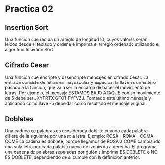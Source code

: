 # Practica 02

## Insertion Sort

Una función que reciba un arreglo de longitud 10, cuyos valores serán leı́dos desde el teclado y
ordene e imprima el arreglo ordenado utilizando el algoritmo Insertion Sort.

## Cifrado Cesar

Una función que encripte y desencripte mensajes en cifrado César. La entrada consiste de letras
en mayúsculas y espacios; la llave es un entero pasado a la función, que va a ser la encarga de hacer el
movimiento de letras.
Por ejemplo, el mensaje ESTAMOS BAJO ATAQUE con un movimiento de 5 debe ser JXYFRTX GFOT
FYFVZJ.
Tomando este último mensaje y aplicando como llave -5 debe dar como resultado el mensaje original.

## Dobletes

Una cadena de palabras es considerada doblete cuando cada palabra difiere de la siguiente por una sola
letra. Ejemplo:
ROSA - ROMA - COMA - COME
La cadena es doblete, porque llegamos de ROSA a COME cambiando una sola letra por cada palabra
nueva de izquierda a derecha.
El programa una cadena de palabras separadas por guión e imprima ES DOBLETE o
NO ES DOBLETE, dependiendo de si cumple con la definición anterior.
